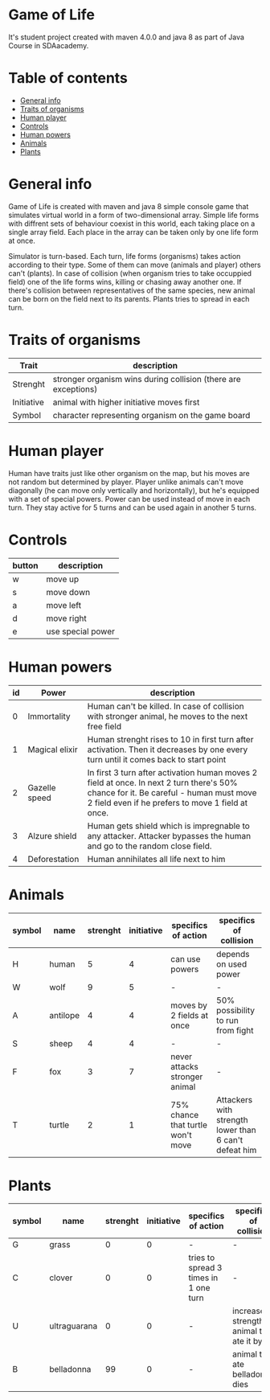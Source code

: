 # Game of Life
It's student project created with maven 4.0.0 and java 8 as part of Java Course in SDAacademy.

# Table of contents
* [General info](#general-info)
* [Traits of organisms](#traits-of-organisms)
* [Human player](#human-player)
* [Controls](#controls)
* [Human powers](#human-powers)
* [Animals](#animals)
* [Plants](#plants)

# General info
Game of Life is created with maven and java 8 simple console game that simulates virtual world in a form of two-dimensional array. Simple life forms with diffrent sets of behaviour coexist in this world, each taking place on a single array field. Each place in the array can be taken only by one life form at once.

Simulator is turn-based. Each turn, life forms (organisms) takes action according to their type. Some of them can move (animals and player) others can't (plants). In case of collision (when organism tries to take occuppied field) one of the life forms wins, killing or chasing away another one. If there's collision between representatives of the same species, new animal can be born on the field next to its parents. Plants tries to spread in each turn.



# Traits of organisms
| Trait | description |
| ------ | ------ |
| Strenght | stronger organism wins during collision (there are exceptions) |
| Initiative| animal with higher initiative moves first |
| Symbol | character representing organism on the game board |

# Human player
Human have traits just like other organism on the map, but his moves are not random but determined by player. Player unlike animals can't move diagonally (he can move only vertically and horizontally), but he's equipped with a set of special powers. Power can be used instead of move in each turn. They stay active for 5 turns and can be used again in another 5 turns.

# Controls
| button | description |
| ------ | ------ |
| w | move up |
| s | move down |
| a | move left |
| d | move right |
| e | use special power |

# Human powers
| id | Power | description |
| ------ | ------ | ------|
| 0 | Immortality | Human can't be killed. In case of collision with stronger animal, he moves to the next free field
| 1 | Magical elixir | Human strenght rises to 10 in first turn after activation. Then it decreases by one every turn until it comes back to start point
| 2 | Gazelle speed | In first 3 turn after activation human moves 2 field at once. In next 2 turn there's 50% chance for it. Be careful - human must move 2 field even if he prefers to move 1 field at once.
| 3 | Alzure shield | Human gets shield which is impregnable to any attacker. Attacker bypasses the human and go to the random close field.
| 4 | Deforestation | Human annihilates all life next to him

# Animals
| symbol | name | strenght | initiative | specifics of action | specifics of collision |
| ------ | ------ | ------| ---- | ------|------|
| H | human | 5 | 4 | can use powers | depends on used power
| W | wolf | 9 | 5 | - | - |
| A | antilope | 4 | 4 | moves by 2 fields at once | 50% possibility to run from fight
| S | sheep| 4 | 4 | - | - |
| F | fox | 3 | 7 | never attacks stronger animal | - |
| T | turtle | 2 | 1 | 75% chance that turtle won't move | Attackers with strength lower than 6 can't defeat him |


# Plants
| symbol | name | strenght | initiative | specifics of action | specifics of collision |
| ------ | ------ | ------| ---- | ------|------|
| G |   grass | 0 | 0 |  - | - |
| C |   clover | 0 | 0 |  tries to spread 3 times in 1 one turn | - |
| U |   ultraguarana | 0 | 0 |  - | increases strength of animal that ate it by 3 |
| B |   belladonna | 99 | 0 |  - | animal that ate belladonna dies |